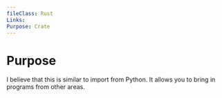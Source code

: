 ```yaml
---
fileClass: Rust
Links: 
Purpose: Crate
---
```

# Purpose
I believe that this is similar to import from Python. It allows you to bring in programs from other areas.

